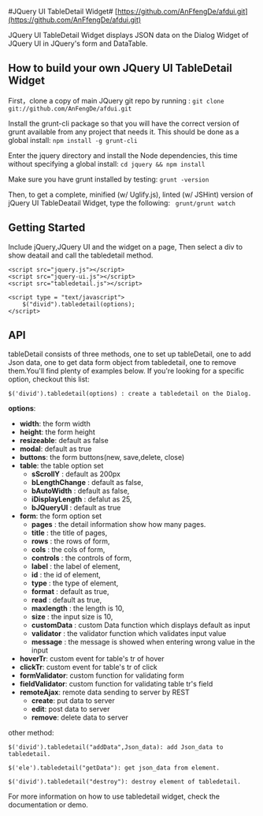 #JQuery UI TableDetail Widget#
[https://github.com/AnFfengDe/afdui.git](https://github.com/AnFfengDe/afdui.git)

JQuery UI TableDetail Widget displays JSON data on the Dialog Widget of JQuery UI in JQuery's form and DataTable.

How to build your own JQuery UI TableDetail Widget
---------------------------------------------------
First，clone  a copy of main JQuery git repo by running : 
``
git clone git://github.com/AnFengDe/afdui.git
``

Install the grunt-cli package so that you will have the correct version of grunt available from any project that needs it. This should be done as a global install:
``
npm install -g grunt-cli
``

Enter the jquery directory and install the Node dependencies, this time without specifying a global install:
``
cd jquery && npm install
``

Make sure you have grunt installed by testing:
``
grunt -version
``

Then, to get a complete, minified (w/ Uglify.js), linted (w/ JSHint) version of jQuery UI TableDeatail Widget, type the following:
`` 
grunt/grunt watch
``

Getting Started
----------------
Include jQuery,JQuery UI and the widget on a page, Then select a div to show deatail and call the tabledetail method.

    <script src="jquery.js"></script>
    <script src="jquery-ui.js"></script>
    <script src="tabledetail.js"></script>

    <script type = "text/javascript">
        $("divid").tabledetail(options);
    </script>

API
---------------
tableDetail consists of three methods, one to set up tableDetail, one to add Json data, one to get data form object from tabledetail, one to remove them.You'll find plenty of examples below. If you're looking for a specific option, checkout this list:

    $('divid').tabledetail(options) : create a tabledetail on the Dialog.

**options**: 

- **width**: the form width
- **height**: the form height
- **resizeable**: default as false 
- **modal**: default as true
- **buttons**: the form buttons(new, save,delete, close)
- **table**: the table option set
    - **sScrollY** : default as 200px
    - **bLengthChange** : default as false,
    - **bAutoWidth** : default as false,
    - **iDisplayLength** : defalut as 25,
    - **bJQueryUI** : default as true
- **form**: the form option set 
    - **pages** : the detail information show how many pages.
    - **title** : the title of pages,
    - **rows** : the rows of form,
    - **cols** : the cols of form,
    - **controls** : the controls of form,
    - **label** : the label of element, 
    - **id** : the id of element,
    - **type** : the type of element,
    - **format** : default as true,
    - **read** : default as true,
    - **maxlength** : the length is 10,
    - **size** : the input size is 10,
    - **customData** : custom Data function which displays default as input 
    - **validator** : the validator function which validates input value
    - **message** :  the message is showed when entering wrong value in the input
- **hoverTr**: custom event for table's tr of hover
- **clickTr**: custom event for table's tr of click
- **formValidator**: custom function for validating form
- **fieldValidator**: custom function for validating table tr's field
- **remoteAjax**:  remote data sending to server by REST
   - **create**: put data to server
   - **edit**: post data to server
   - **remove**: delete data to server

other method:

    $('divid').tabledetail("addData",Json_data): add Json_data to tabledetail.

    $('ele').tabledetail("getData"): get json_data from element.

    $('divid').tabledetail("destroy"): destroy element of tabledetail. 



For more information on how to use tabledetail widget, check the documentation or demo.

